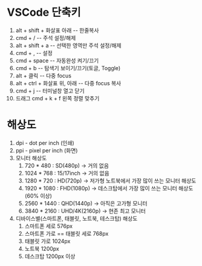 # VSCode 단축키
1. alt + shift + 화살표 아래 -- 한줄복사
2. cmd + / -- 주석 설정/해제
3. alt + shift + a -- 선택한 영역만 주석 설정/해제
4. cmd + , -- 설정 
5. cmd + space -- 자동완성 켜기/끄기
6. cmd + b -- 탐색기 보이기/끄기(토글, Toggle)
7. alt + 클릭 -- 다중 focus
8. alt + ctrl + 화살표 위, 아래 -- 다중 focus 복사
9. cmd + j -- 터미널창 열고 닫기
10. 드래그 cmd + k + f 왼쪽 정렬 맞추기

# 해상도
1. dpi - dot per inch (인쇄)
2. ppi - pixel per inch (화면)
3. 모니터 해상도
   1. 720 * 480 : SD(480p) -> 거의 없음
   2. 1024 * 768 : 15/17inch -> 거의 없음
   3. 1280 * 720 : HD(720p) -> 저가형 노트북에서 가장 많이 쓰는 모니터 해상도
   4. 1920 * 1080 : FHD(1080p) -> 데스크탑에서 가장 많이 쓰는 모니터 해상도(60% 이상)
   5. 2560 * 1440 : QHD(1440p) -> 아직은 고가형 모니터
   6. 3840 * 2160 : UHD/4K(2160p) -> 현존 최고 모니터
4. 디바이스별(스마트폰, 태블릿, 노트북, 테스크탑) 해상도
   1. 스마트폰 세로 576px
   2. 스마트폰 가로 == 태블릿 세로 768px
   3. 태블릿 가로 1024px
   4. 노트북 1200px
   5. 데스크탑 1200px 이상
